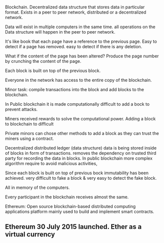 Blockchain.
Decentralized data structure that stores data in particular format.
Exists in a peer to peer network, distributed or a decentralized network.

Data will exist in multiple computers in the same time.
all operations on the Data structure will happen in the peer to peer network.

It's like book that each page have a reference to the previous page.
Easy to detect if a page has removed.
easy to detect if there is any deletion.

What if the content of the page has been altered?
Produce the page number by crunching the content of the page.

Each block is built on top of the previous block.

Everyone in the network has access to the entire copy of the blockchain.

Minor task: compile transactions into the block and add blocks to the blockchain.

In Public blockchain it is made computationally difficult to add a bock to prevent attacks.

Miners received rewards to solve the computational power.
Adding a block to blockchain to difficult


Private minors can chose other methods to add a block as they can trust the miners using a contract.

Decentralized distributed ledger (data structure)
data is being stored inside of blocks in form of transactions.
removes the dependency on trusted third party for recording the data in blocks.
In public blockchain more complex algorithm require to avoid malicious activities,

Since each block is built on top of previous bock immutability has been achieved.
very difficult to fake a block & very easy to detect the fake block.

All in memory of the computers.

Every participant in the blockchain receives almost the same.

Ethereum:
Open source blockchain-based distributed computing applications platform mainly used to build and implement smart contracts.

Ethereum 30 July 2015 launched.
Ether as a virtual currency
----------------------------------
